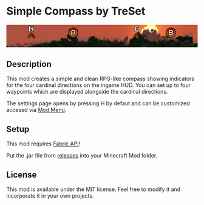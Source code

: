 # Simple Compass by TreSet

![Compass HUD generated by the mod.](https://github.com/Tre5et/simple-compass/blob/main/banner.png)

## Description

This mod creates a simple and clean RPG-like compass showing indicators for the four cardinal directions on the ingame HUD.
You can set up to four waypoints which are displayed alongside the cardinal directions.

The settings page opens by pressing H by defaut and can be customized accesed via [Mod Menu](https://www.curseforge.com/minecraft/mc-mods/modmenu).

## Setup

This mod requires [Fabric API](https://www.curseforge.com/minecraft/mc-mods/fabric-api)!

Put the .jar file from [releases](https://github.com/Tre5et/simple-compass/releases) into your Minecraft Mod folder.

## License

This mod is available under the MIT license. Feel free to modify it and incorporate it in your own projects.
